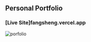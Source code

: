 ## Personal Portfolio

### [Live Site]fangsheng.vercel.app

![porfolio](https://user-images.githubusercontent.com/91645998/156668528-6cb4ba15-fa9c-4ca3-afe8-f5d8999fa719.PNG)
